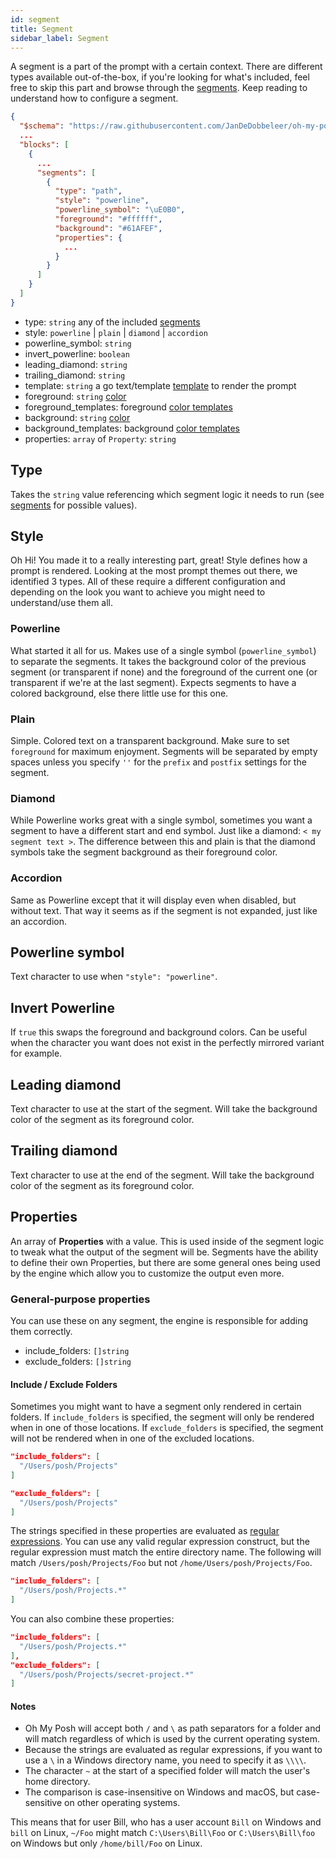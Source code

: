 ```yaml
---
id: segment
title: Segment
sidebar_label: Segment
---
```


A segment is a part of the prompt with a certain context. There are different types available out-of-the-box, if you're
looking for what's included, feel free to skip this part and browse through the [segments][segments]. Keep reading to
understand how to configure a segment.

```json
{
  "$schema": "https://raw.githubusercontent.com/JanDeDobbeleer/oh-my-posh/main/themes/schema.json",
  ...
  "blocks": [
    {
      ...
      "segments": [
        {
          "type": "path",
          "style": "powerline",
          "powerline_symbol": "\uE0B0",
          "foreground": "#ffffff",
          "background": "#61AFEF",
          "properties": {
            ...
          }
        }
      ]
    }
  ]
}
```

- type: `string` any of the included [segments][segments]
- style: `powerline` | `plain` | `diamond` | `accordion`
- powerline_symbol: `string`
- invert_powerline: `boolean`
- leading_diamond: `string`
- trailing_diamond: `string`
- template: `string` a go text/template [template][templates] to render the prompt
- foreground: `string` [color][colors]
- foreground_templates: foreground [color templates][color-templates]
- background: `string` [color][colors]
- background_templates: background [color templates][color-templates]
- properties: `array` of `Property`: `string`

## Type

Takes the `string` value referencing which segment logic it needs to run (see [segments][segments] for possible values).

## Style

Oh Hi! You made it to a really interesting part, great! Style defines how a prompt is rendered. Looking at the most prompt
themes out there, we identified 3 types. All of these require a different configuration and depending on the look
you want to achieve you might need to understand/use them all.

### Powerline

What started it all for us. Makes use of a single symbol (`powerline_symbol`) to separate the segments. It takes the
background color of the previous segment (or transparent if none) and the foreground of the current one (or transparent
if we're at the last segment). Expects segments to have a colored background, else there little use for this one.

### Plain

Simple. Colored text on a transparent background. Make sure to set `foreground` for maximum enjoyment.
Segments will be separated by empty spaces unless you specify `''` for the `prefix` and `postfix` settings for the segment.

### Diamond

While Powerline works great with a single symbol, sometimes you want a segment to have a different start and end symbol.
Just like a diamond: `< my segment text >`. The difference between this and plain is that the diamond symbols take the
segment background as their foreground color.

### Accordion

Same as Powerline except that it will display even when disabled, but without text. That way it seems
as if the segment is not expanded, just like an accordion.

## Powerline symbol

Text character to use when `"style": "powerline"`.

## Invert Powerline

If `true` this swaps the foreground and background colors. Can be useful when the character you want does not exist
in the perfectly mirrored variant for example.

## Leading diamond

Text character to use at the start of the segment. Will take the background color of the segment as
its foreground color.

## Trailing diamond

Text character to use at the end of the segment. Will take the background color of the segment as its foreground color.

## Properties

An array of **Properties** with a value. This is used inside of the segment logic to tweak what the output of the segment
will be. Segments have the ability to define their own Properties, but there are some general ones being used by the
engine which allow you to customize the output even more.

### General-purpose properties

You can use these on any segment, the engine is responsible for adding them correctly.

- include_folders: `[]string`
- exclude_folders: `[]string`

#### Include / Exclude Folders

Sometimes you might want to have a segment only rendered in certain folders. If `include_folders` is specified,
the segment will only be rendered when in one of those locations. If `exclude_folders` is specified, the segment
will not be rendered when in one of the excluded locations.

```json
"include_folders": [
  "/Users/posh/Projects"
]
```

```json
"exclude_folders": [
  "/Users/posh/Projects"
]
```

The strings specified in these properties are evaluated as [regular expressions][regex]. You
can use any valid regular expression construct, but the regular expression must match the entire directory
name. The following will match `/Users/posh/Projects/Foo` but not `/home/Users/posh/Projects/Foo`.

```json
"include_folders": [
  "/Users/posh/Projects.*"
]
```

You can also combine these properties:

```json
"include_folders": [
  "/Users/posh/Projects.*"
],
"exclude_folders": [
  "/Users/posh/Projects/secret-project.*"
]
```

#### Notes

- Oh My Posh will accept both `/` and `\` as path separators for a folder and will match regardless of which
is used by the current operating system.
- Because the strings are evaluated as regular expressions, if you want to use a `\` in a Windows
directory name, you need to specify it as `\\\\`.
- The character `~` at the start of a specified folder will match the user's home directory.
- The comparison is case-insensitive on Windows and macOS, but case-sensitive on other operating systems.

This means that for user Bill, who has a user account `Bill` on Windows and `bill` on Linux,  `~/Foo` might match
`C:\Users\Bill\Foo` or `C:\Users\Bill\foo` on Windows but only `/home/bill/Foo` on Linux.

[segments]: /docs/segments/angular.md
[colors]: /docs/configuration/colors
[go-text-template]: https://golang.org/pkg/text/template/
[sprig]: https://masterminds.github.io/sprig/
[regex]: https://www.regular-expressions.info/tutorial.html
[templates]: /docs/configuration/templates
[color-templates]: /docs/configuration/colors#color-templates
